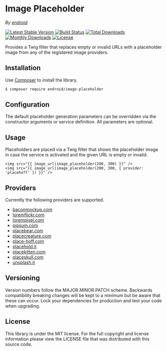 # Image Placeholder

*By [endroid](https://endroid.nl/)*

[![Latest Stable Version](http://img.shields.io/packagist/v/endroid/image-placeholder.svg)](https://packagist.org/packages/endroid/image-placeholder)
[![Build Status](http://img.shields.io/travis/endroid/image-placeholder.svg)](http://travis-ci.org/endroid/image-placeholder)
[![Total Downloads](http://img.shields.io/packagist/dt/endroid/image-placeholder.svg)](https://packagist.org/packages/endroid/image-placeholder)
[![Monthly Downloads](http://img.shields.io/packagist/dm/endroid/image-placeholder.svg)](https://packagist.org/packages/endroid/image-placeholder)
[![License](http://img.shields.io/packagist/l/endroid/image-placeholder.svg)](https://packagist.org/packages/endroid/image-placeholder)

Provides a Twig filter that replaces empty or invalid URLs with a placeholder
image from any of the registered image providers.

## Installation

Use [Composer](https://getcomposer.org/) to install the library.

``` bash
$ composer require endroid/image-placeholder
```

## Configuration

The default placeholder generation parameters can be overridden via the
constructor arguments or service definition. All parameters are optional.

## Usage

Placeholders are placed via a Twig filter that shows the placeholder image in
case the service is activated and the given URL is empty or invalid.

``` twig
<img src="{{ image_url|image_placeholder(200, 300) }}" />
<img src="{{ image_url|image_placeholder(200, 300, { provider: 'placehoff' }) }}" />
```

## Providers

Currently the following providers are supported.

* [baconmockup.com](https://baconmockup.com/)
* [loremflickr.com](http://loremflickr.com/)
* [lorempixel.com](http://lorempixel.com/)
* [pipsum.com](http://pipsum.com/)
* [placebear.com](http://placebear.com/)
* [placecreature.com](http://placecreature.com/)
* [place-hoff.com](http://place-hoff.com/)
* [placehold.it](http://placehold.it/)
* [placekitten.com](http://placekitten.com/)
* [placeskull.com](http://placeskull.com/)
* [unsplash.it](http://unsplash.it/)

## Versioning

Version numbers follow the MAJOR.MINOR.PATCH scheme. Backwards compatibility
breaking changes will be kept to a minimum but be aware that these can occur.
Lock your dependencies for production and test your code when upgrading.

## License

This library is under the MIT license. For the full copyright and license
information please view the LICENSE file that was distributed with this source code.
